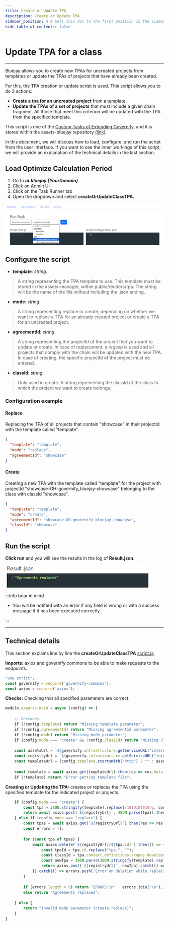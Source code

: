 ```yaml
---
title: Create or Update TPA 
description: Create or Update TPA 
sidebar_position: 4 # Sets this doc to the first position in the sidebar
hide_table_of_contents: false
---
```


# Update TPA for a class

---

Bluejay allows you to create new TPAs ​​for uncreated projects from templates or update the TPAs ​​of projects that have already been created.

For this, the TPA creation or update script is used. This script allows you to do 2 actions:
- **Create a tpa for an uncreated project** from a template.
- **Update the TPAs of a set of projects** that must include a given chain fragment. All those that meet this criterion will be updated with the TPA from the specified template.

This script is one of the [Custom Tasks of Extending Governify](https://docs.governify.io/development/extending-governify/custom-tasks), and it is stored within the assets-bluejay repository [(link)](https://github.com/governify/assets-bluejay/blob/main/public/director/tasks/utils/createOrUpdateClassTPA/script.js).

In this document, we will discuss how to load, configure, and run the script from the user interface. If you want to see the inner workings of this script, we will provide an explanation of the technical details in the last section.

## Load Optimize Calculation Period
1. Go to  ***ui.bluejay.[YourDomain]*** 
2. Click on Admin UI
3. Click on the Task Runner tab
4. Open the dropdown and select **createOrUpdateClassTPA.**

![load script](/img/development/custom-tasks/createUpdateTPA/load-script.png)

## Configure the script

- **template**: *string*.    
> A string representing the TPA template to use. This template must be stored in the assets-manager, within public/renders/tpa. The string will be the name of the file without including the .json ending.
- **mode**: *string*. 
> A string representing replace or create, depending on whether we want to replace a TPA for an already created project or create a TPA for an uncreated project.
- **agreementId**: *string*.
> A string representing the projectId of the project that you want to update or create. In case of replacement, a regexp is used and all projects that comply with the chain will be updated with the new TPA. In case of creating, the specific projectId of the project must be entered.
- **classId**: *string*.
> Only used in create. A string representing the classId of the class to which the project we want to create belongs.

### Configuration example
#### Replace
Replacing the TPA of all projects that contain "showcase" in their projectId with the template called "template".

```json
{
  "template": "template",
  "mode": "replace",
  "agreementId": "showcase"
}
```

#### Create
Creating a new TPA with the template called "template" for the project with projectId "showcase-GH-governify_bluejay-showcase" belonging to the class with classId "showcase".


```json
{
  "template": "template",
  "mode": "create",
  "agreementId": "showcase-GH-governify_bluejay-showcase",
  "classId": "showcase"
}
```

## Run the script
**Click run** and you will see the results in the log of **Result.json.** 

![load script](/img/development/custom-tasks/createUpdateTPA/result.png)

:::info bear in mind
- You will be notified with an error if any field is wrong or with a success message if it has been executed correctly.

:::

---

## Technical details
This section explains line by line the **createOrUpdateClassTPA** [script.js](https://github.com/governify/assets-bluejay/blob/main/public/director/tasks/utils/createOrUpdateClassTPA/script.js).

**Imports:** axios and governify commons to be able to make requests to the endpoints.
```js showLineNumbers
"use strict";
const governify = require('governify-commons');
const axios = require('axios');
```

**Checks:** Checking that all specified parameters are correct.
```js showLineNumbers
module.exports.main = async (config) => {

    // Checkers
    if (!config.template) return "Missing template parameter";
    if (!config.agreementId) return "Missing agreementId parameter";
    if (!config.mode) return "Missing mode parameter";
    if (config.mode === "create" && !config.classId) return "Missing classId parameter for create mode";

    const assetsUrl = `${governify.infrastructure.getServiceURL("internal.assets")}/api/v1/public/renders/tpa/`;
    const registryUrl = `${governify.infrastructure.getServiceURL("internal.registry")}/api/v6/agreements`;
    const templateUrl = (config.template.startsWith("http") ? "" : assetsUrl) + (config.template.includes(".json") ? config.template : `${config.template}.json`);

    const template = await axios.get(templateUrl).then(res => res.data).catch(() => {});
    if (!template) return "Error getting template file";
```

**Creating or Updating the TPA:** creates or replaces the TPA using the specified template for the indicated project or projects.

```js showLineNumbers
    if (config.mode === "create") {
        const tpa = JSON.stringify(template).replace(/1010101010/g, config.agreementId).replace(/2020202020/g, config.classId);
        return await axios.post(`${registryUrl}`, JSON.parse(tpa)).then(() => "Agreement created").catch(() => "Error creating agreement");
    } else if (config.mode === "replace") {
        const tpas = await axios.get(`${registryUrl}`).then(res => res.data?.filter(t => new RegExp(config.agreementId).test(t.id)) ?? []).catch(() => []);
        const errors = [];

        for (const tpa of tpas) {
            await axios.delete(`${registryUrl}/${tpa.id}`).then(() => {
                const tpaId = tpa.id.replace("tpa-", "");
                const classId = tpa.context.definitions.scopes.development.class.default;
                const newTpa = JSON.parse(JSON.stringify(template).replace(/1010101010/g, tpaId).replace(/2020202020/g, classId));
                return axios.post(`${registryUrl}`, newTpa).catch(() => errors.push(`Error on creation while replacing agreement ${tpa.id}`));
            }).catch(() => errors.push(`Error on deletion while replacing agreement ${tpa.id}`));            
        }

        if (errors.length > 0) return "ERRORS:\n" + errors.join("\n");
        else return "Agreements replaced";

    } else {
        return "Invalid mode parameter (create|replace)";
    }
}
```








